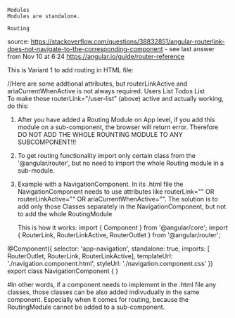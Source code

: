     Modules
    Modules are standalone. 

    Routing
source:
https://stackoverflow.com/questions/38832851/angular-routerlink-does-not-navigate-to-the-corresponding-component - see last answer from Nov 10 at 6:24
https://angular.io/guide/router-reference


This is Variant 1 to add routing in HTML file:
<div>   
      //Here are some addtional attributes, but routerLinkActive and ariaCurrentWhenActive is not always required.
    <a class="nav-btn" routerLink="/user-list" routerLinkActive="active" ariaCurrentWhenActive="page">Users List</a>
    <a class="nav-btn" routerLink="/todo-list" routerLinkActive="active" ariaCurrentWhenActive="page">Todos List</a>
</div>
To make those routerLink="/user-list" (above) active and actually working, do this:
    
1. After you have added a Routing Module on App level, if you add this module on a sub-component, the browser will return error. Therefore DO NOT ADD THE WHOLE ROUNTING MODULE TO ANY SUBCOMPONENT!!!
2. To get routing functionality import only certain class from the '@angular/router', but no need to import the whole Routing module in a sub-module.
3. Example with a NavigationComponent. In its .html file the NavigationComponent needs to use attributes like routerLink="" OR routerLinkActive="" OR ariaCurrentWhenActive="". The solution is to add only those Classes separately in the NavigationComponent, but not to add the whole RoutingModule


    This is how it works:
import { Component } from '@angular/core';
import { RouterLink, RouterLinkActive, RouterOutlet } from '@angular/router';


@Component({
  selector: 'app-navigation',
  standalone: true,
  imports: [
    RouterOutlet,
    RouterLink,
    RouterLinkActive],
  templateUrl: './navigation.component.html',
  styleUrl: './navigation.component.css'
})
export class NavigationComponent {
}

#In other words, if a component needs to implement in the .html file any classes, those classes can be also added indivudually in the same component. Especially when it comes for routing, because the RoutingModule cannot be added to a sub-component.

